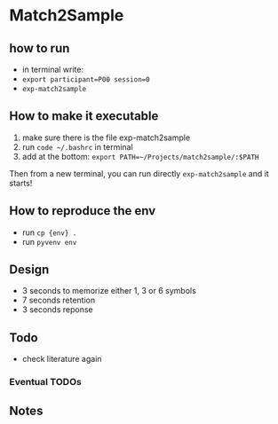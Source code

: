 # Match2Sample

## how to run

- in terminal write:
- `export participant=P00 session=0`
- `exp-match2sample`

## How to make it executable

1. make sure there is the file exp-match2sample
2. run `code ~/.bashrc` in terminal
3. add at the bottom: `export PATH=~/Projects/match2sample/:$PATH`

Then from a new terminal, you can run directly `exp-match2sample` and it starts!

## How to reproduce the env

- run `cp {env} .`
- run `pyvenv env`

## Design

- 3 seconds to memorize either 1, 3 or 6 symbols
- 7 seconds retention
- 3 seconds reponse

## Todo

- check literature again

### Eventual TODOs

## Notes
